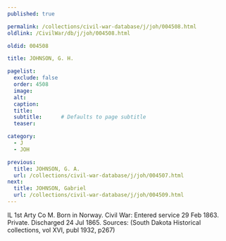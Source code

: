 ```yaml
---
published: true

permalink: /collections/civil-war-database/j/joh/004508.html
oldlink: /CivilWar/db/j/joh/004508.html

oldid: 004508

title: JOHNSON, G. H.

pagelist:
  exclude: false
  order: 4508
  image: 
  alt:
  caption:
  title:
  subtitle:      # Defaults to page subtitle
  teaser:

category: 
  - J 
  - JOH

previous:
  title: JOHNSON, G. A.
  url: /collections/civil-war-database/j/joh/004507.html  
next:
  title: JOHNSON, Gabriel
  url: /collections/civil-war-database/j/joh/004509.html   
---
```

IL 1st Arty Co M. Born in Norway. Civil War: Entered service 29 Feb 1863. Private. Discharged 24 Jul 1865. Sources: (South Dakota Historical collections, vol XVI, publ 1932, p267)